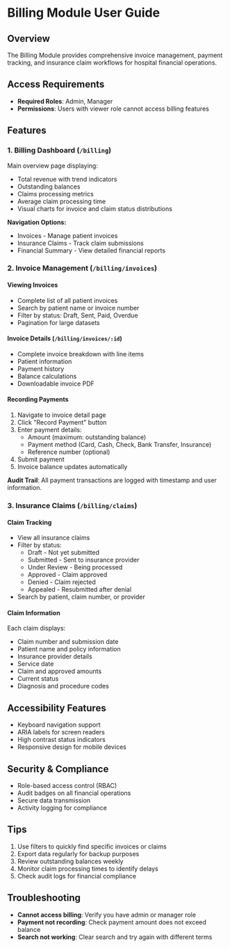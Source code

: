 # Billing Module User Guide

## Overview
The Billing Module provides comprehensive invoice management, payment tracking, and insurance claim workflows for hospital financial operations.

## Access Requirements
- **Required Roles**: Admin, Manager
- **Permissions**: Users with viewer role cannot access billing features

## Features

### 1. Billing Dashboard (`/billing`)
Main overview page displaying:
- Total revenue with trend indicators
- Outstanding balances
- Claims processing metrics
- Average claim processing time
- Visual charts for invoice and claim status distributions

**Navigation Options:**
- Invoices - Manage patient invoices
- Insurance Claims - Track claim submissions
- Financial Summary - View detailed financial reports

### 2. Invoice Management (`/billing/invoices`)

#### Viewing Invoices
- Complete list of all patient invoices
- Search by patient name or invoice number
- Filter by status: Draft, Sent, Paid, Overdue
- Pagination for large datasets

#### Invoice Details (`/billing/invoices/:id`)
- Complete invoice breakdown with line items
- Patient information
- Payment history
- Balance calculations
- Downloadable invoice PDF

#### Recording Payments
1. Navigate to invoice detail page
2. Click "Record Payment" button
3. Enter payment details:
   - Amount (maximum: outstanding balance)
   - Payment method (Card, Cash, Check, Bank Transfer, Insurance)
   - Reference number (optional)
4. Submit payment
5. Invoice balance updates automatically

**Audit Trail**: All payment transactions are logged with timestamp and user information.

### 3. Insurance Claims (`/billing/claims`)

#### Claim Tracking
- View all insurance claims
- Filter by status:
  - Draft - Not yet submitted
  - Submitted - Sent to insurance provider
  - Under Review - Being processed
  - Approved - Claim approved
  - Denied - Claim rejected
  - Appealed - Resubmitted after denial
- Search by patient, claim number, or provider

#### Claim Information
Each claim displays:
- Claim number and submission date
- Patient name and policy information
- Insurance provider details
- Service date
- Claim and approved amounts
- Current status
- Diagnosis and procedure codes

## Accessibility Features
- Keyboard navigation support
- ARIA labels for screen readers
- High contrast status indicators
- Responsive design for mobile devices

## Security & Compliance
- Role-based access control (RBAC)
- Audit badges on all financial operations
- Secure data transmission
- Activity logging for compliance

## Tips
1. Use filters to quickly find specific invoices or claims
2. Export data regularly for backup purposes
3. Review outstanding balances weekly
4. Monitor claim processing times to identify delays
5. Check audit logs for financial compliance

## Troubleshooting
- **Cannot access billing**: Verify you have admin or manager role
- **Payment not recording**: Check payment amount does not exceed balance
- **Search not working**: Clear search and try again with different terms
